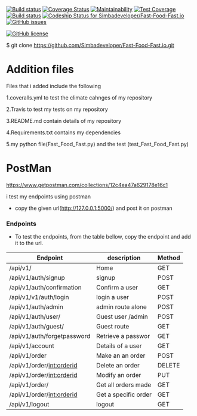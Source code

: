 
[![Build status](https://travis-ci.org/Simbadeveloper/Fast-Food-Fast.io.svg?branch=feature-endpoints)](https://travis-ci.org/Simbadeveloper)
[![Coverage Status](https://coveralls.io/repos/github/Simbadeveloper/Fast-Food-Fast.io/badge.svg)](https://coveralls.io/github/Simbadeveloper/Fast-Food-Fast.io)
[![Maintainability](https://api.codeclimate.com/v1/badges/1333f01f9415bd674e32/maintainability)](https://codeclimate.com/github/Simbadeveloper/Fast-Food-Fast.io/maintainability)
[![Test Coverage](https://api.codeclimate.com/v1/badges/1333f01f9415bd674e32/test_coverage)](https://codeclimate.com/github/Simbadeveloper/Fast-Food-Fast.io/test_coverage)
[![Build status](https://ci.appveyor.com/api/projects/status/mx1qjmm4icbt308l/branch/master?svg=true)](https://ci.appveyor.com/project/Simbadeveloper/fast-food-fast-io/branch/master)
[ ![Codeship Status for Simbadeveloper/Fast-Food-Fast.io](https://app.codeship.com/projects/8cf12870-9463-0136-1cf0-0a2ae3ab87c0/status?branch=master)](https://app.codeship.com/projects/304674)
[![GitHub issues](https://img.shields.io/github/issues/Simbadeveloper/Fast-Food-Fast.io.svg)](https://github.com/Simbadeveloper/Fast-Food-Fast.io/issues)

[![GitHub license](https://img.shields.io/github/license/Simbadeveloper/Fast-Food-Fast.io.svg)](https://github.com/Simbadeveloper/Fast-Food-Fast.io/blob/master/LICENSE)


 $ git clone https://github.com/Simbadeveloper/Fast-Food-Fast.io.git

# Addition files


Files that i added include the following<br>


1.coveralls.yml to test the climate cahnges of my repository<br>

2.Travis to test my tests on my repository<br>

3.README.md contain details of my repository<br>

4.Requirements.txt contains my dependencies<br>

5.my python file(Fast_Food_Fast.py) and the test (test_Fast_Food_Fast.py)<br>



# PostMan



https://www.getpostman.com/collections/12c4ea47a629178e16c1 <br>

i test my endpoints using postman<br>


* copy the given url(http://127.0.0.1:5000/) and post it on postman

### Endpoints

* To test the endpoints, from the table bellow, copy the endpoint and add it to the url.

Endpoint                          | description         | Method
----------------------------------|---------------------|--------
/api/v1/                          | Home                | GET
/api/v1/auth/signup               |signup               | POST
/api/v1/auth/confirmation         | Confirm a user      | GET
/api/v1/v1/auth/login             | login a user        | POST
/api/v1/auth/admin                | admin route alone   | POST
/api/v1/auth/user/<name>          | Guest user /admin   | POST
/api/v1/auth/guest/<guest>        | Guest route         | GET
/api/v1/auth/forgetpassword       | Retrieve a passwor  | GET
/api/v1/account                   |Details of a user    | GET
/api/v1/order                     | Make an an order    | POST
/api/v1/order/<int:orderid>       | Delete an order     |DELETE
 /api/v1/order/<int:orderid>      | Modify an order     | PUT
 /api/v1/order/                   |Get all orders made  | GET
 /api/v1/order/<int:orderid>      | Get a specific order|GET
 /api/v1/logout                   | logout              |GET

